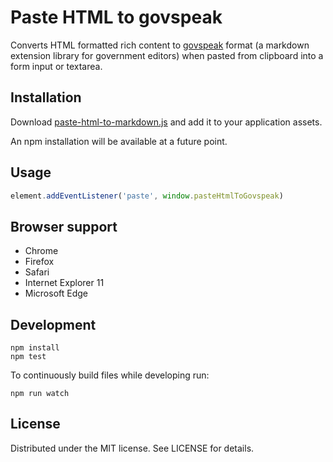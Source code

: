 # Paste HTML to govspeak

Converts HTML formatted rich content to [govspeak][] format (a markdown extension library for government editors) when pasted from clipboard into a form input or textarea.

## Installation

Download [paste-html-to-markdown.js][dist-file] and add it to your
application assets.

An npm installation will be available at a future point.

## Usage

```js
element.addEventListener('paste', window.pasteHtmlToGovspeak)
```

## Browser support

- Chrome
- Firefox
- Safari
- Internet Explorer 11
- Microsoft Edge

## Development

```
npm install
npm test
```

To continuously build files while developing run:

```
npm run watch
```

## License

Distributed under the MIT license. See LICENSE for details.

[govspeak]: https://github.com/alphagov/govspeak
[dist-file]: https://alphagov.github.io/paste-html-to-govspeak/dist/paste-html-to-markdown.js
